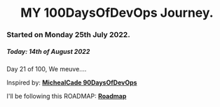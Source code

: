 <h1 align=center>
  MY 100DaysOfDevOps Journey.
</h1>

### Started on Monday 25th July 2022.
##### Today: 14th of August 2022

Day 21 of 100, We meuve....

Inspired by: [**MichealCade 90DaysOfDevOps**](https://github.com/MichaelCade/90DaysOfDevOps)

I'll be following this ROADMAP: [**Roadmap**](https://devopslearning.medium.com/100-days-of-devops-day-100-thanks-everyone-and-happy-learning-f014f0aad490)